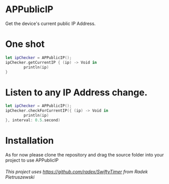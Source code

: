 # APPublicIP

Get the device's current public IP Address.

# One shot
```swift
let ipChecker = APPublicIP();
ipChecker.getCurrentIP { (ip) -> Void in
        println(ip)
}
```

# Listen to any IP Address change.
```swift
let ipChecker = APPublicIP();
ipChecker.checkForCurrentIP({ (ip) -> Void in
        println(ip)
}, interval: 0.5.second)
```

# Installation 
As for now please clone the repository and drag the source folder into your project to use APPublicIP

###### This project uses https://github.com/radex/SwiftyTimer from Radek Pietruszewski

